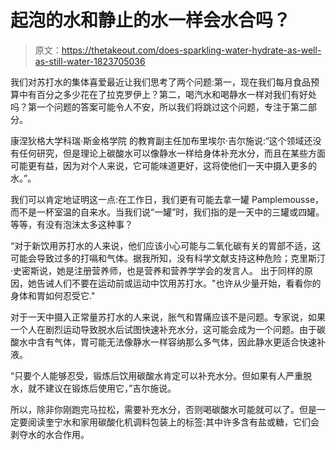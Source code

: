 # 起泡的水和静止的水一样会水合吗？

> 原文：<https://thetakeout.com/does-sparkling-water-hydrate-as-well-as-still-water-1823705036>

我们对苏打水的集体喜爱最近让我们思考了两个问题:第一，现在我们每月食品预算中有百分之多少花在了拉克罗伊上？第二，喝汽水和喝静水一样对我们有好处吗？第一个问题的答案可能令人不安，所以我们将跳过这个问题，专注于第二部分。



康涅狄格大学科瑞·斯金格学院 的教育副主任加布里埃尔·吉尔施说:“这个领域还没有任何研究，但是理论上碳酸水可以像静水一样给身体补充水分，而且在某些方面可能更有益，因为对个人来说，它可能味道更好，这将使他们一天中摄入更多的水。”。

我们可以肯定地证明这一点:在工作日，我们更有可能去拿一罐 Pamplemousse，而不是一杯室温的自来水。当我们说“一罐”时，我们指的是一天中的三罐或四罐。等等，有没有泡沫太多这种事？

“对于新饮用苏打水的人来说，他们应该小心可能与二氧化碳有关的胃部不适，这可能会导致过多的打嗝和气体。据我所知，没有科学文献支持这种危险；克里斯汀·史密斯说，她是注册营养师，也是营养和营养学学会的发言人。 出于同样的原因，她告诫人们不要在运动前或运动中饮用苏打水。"也许从少量开始，看看你的身体和胃如何忍受它."

对于一天中摄入正常量苏打水的人来说，胀气和胃痛应该不是问题。专家说，如果一个人在剧烈运动导致脱水后试图快速补充水分，这可能会成为一个问题。由于碳酸水中含有气体，胃可能无法像静水一样容纳那么多气体，因此静水更适合快速补液。

“只要个人能够忍受，锻炼后饮用碳酸水肯定可以补充水分。但如果有人严重脱水，就不建议在锻炼后使用它，”吉尔施说。

所以，除非你刚跑完马拉松，需要补充水分，否则喝碳酸水可能就可以了。但是一定要阅读奎宁水和家用碳酸化机调料包装上的标签:其中许多含有盐或糖，它们会剥夺水的水合作用。